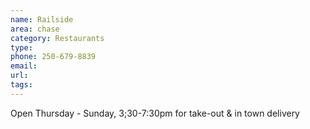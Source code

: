 ```yaml
---
name: Railside
area: chase
category: Restaurants
type:
phone: 250-679-8839
email:
url:
tags:
---
```


Open Thursday - Sunday, 3;30-7:30pm for take-out & in town delivery
